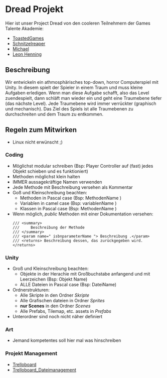 # Dread Projekt

Hier ist unser Project Dread von den cooleren Teilnehmern der Games Talente Akademie:
* [ToastedGames](https://github.com/ToastedGames)
* [Schnitzelreaper](https://github.com/Schnitzelreaper)
* [Michael](https://github.com/hghjgfjgf)
* [Leon Henning](https://github.com/LeonHenning)

## Beschreibung

Wir entwickeln ein athmosphärisches top-down, horror Computerspiel mit Unity.
In diesem spielt der Spieler in einem Traum und muss kleine Aufgaben erledigen. Wenn man diese Aufgabe schafft, also das Level zuendespielt, dann schläft man wieder ein und geht eine Traumebene tiefer (das nächste Level). Jede Traumebene wird immer verrückter (graphisch und mechanisch). Das Ziel des Spiels ist alle Traumebenen zu durchschreiten und dem Traum zu entkommen.

## Regeln zum Mitwirken

* Linux nicht erwünscht ;)

### Coding

* Möglichst modular schreiben (Bsp: Player Controller auf (fast) jedes Objekt schieben und es funktioniert)
* Methoden möglichst klein halten
* IMMER aussagekräftige Namen verwenden
* Jede Methode mit Beschreibung versehen als Kommentar
* Goß und Kleinschreibung beachten:
    * Methoden in Pascal case (Bsp: MethodenName )
    * Variablen in camel case (Bsp: variablenName )
    * Klassen in Pascal case (Bsp: MethodenName )
* Wenn möglich, *public* Methoden mit einer Dokumentation versehen:
    ```
    /// <summary>
    ///     Beschreibung der Methode
    /// </summary>
    /// <param name=" isbnparameterName "> Beschreibung .</param>
    /// <returns> Beschreibung dessen, das zurückgegeben wird.</returns>
    ```

### Unity
* Groß und Kleinschreibung beachten:
    * Objekte in der Herachie mit Großbuchstabe anfangend und mit Leerzeichen 
      (Bsp: Objekt Name)
    * ALLE Dateien in Pascal case (Bsp: DateiName)
* Ordnerstrukturen:
    * Alle Skripte in den Ordner *Skripte*
    * Alle Grafischen dateien in Ordner *Sprites*
    * **nur Scenes** in den Ordner *Scenes*
    * Alle Prefabs, Tilemap, etc. assets in *Prefabs* 
* Unterordner sind noch nicht näher definiert

### Art

* Jemand kompetentes soll hier mal was hinschreiben

### Projekt Management

* [Trelloboard](https://trello.com/invite/b/BIaJoIbF/da053866bf4f2ce9fb017f454b049d03/dread)
* [Trelloboard_Dateimanagement](https://trello.com/invite/b/a6mDkHjm/814a002cf57fb5b8932ac8dd1034aaec/dateien-version-control)
